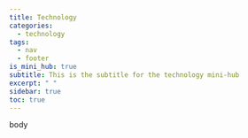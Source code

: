 ```yaml
---
title: Technology
categories:
  - technology
tags:
  - nav
  - footer
is_mini_hub: true
subtitle: This is the subtitle for the technology mini-hub
excerpt: " "
sidebar: true
toc: true
---
```


body
